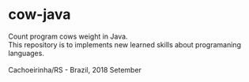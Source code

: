 # cow-java

Count program cows weight in Java.
<br>
This repository is to implements new learned skills about programaning languages.
<br /><br>
Cachoeirinha/RS - Brazil, 2018 Setember
